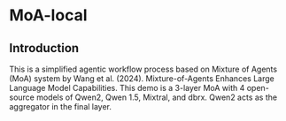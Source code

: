 # MoA-local

## Introduction
This is a simplified agentic workflow process based on Mixture of Agents (MoA) system by Wang et al. (2024). Mixture-of-Agents Enhances Large Language Model Capabilities.
This demo is a 3-layer MoA with 4 open-source models of Qwen2, Qwen 1.5, Mixtral, and dbrx. Qwen2 acts as the aggregator in the final layer.
